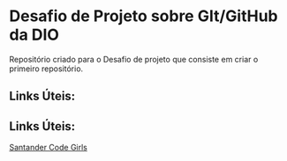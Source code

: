 ﻿# Desafio de Projeto sobre GIt/GitHub da DIO
 
 Repositório criado para o Desafio de projeto que consiste em criar o primeiro repositório.
 
 ## Links Úteis:
 
 ## Links Úteis:
 [Santander Code Girls](https://web.dio.me/track/santander-code-girls)
 
